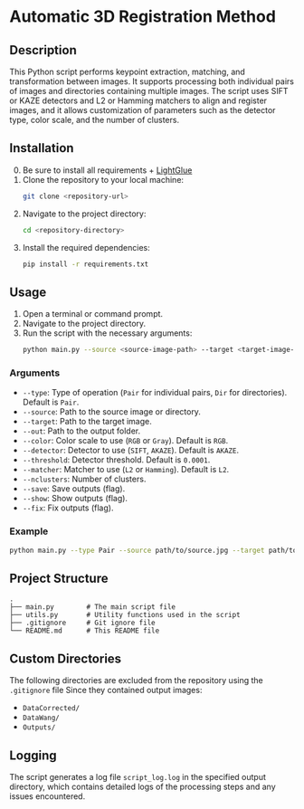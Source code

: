 # Automatic 3D Registration Method

## Description
This Python script performs keypoint extraction, matching, and transformation between images. It supports processing both individual pairs of images and directories containing multiple images. The script uses SIFT or KAZE detectors and L2 or Hamming matchers to align and register images, and it allows customization of parameters such as the detector type, color scale, and the number of clusters.

## Installation
0. Be sure to install all requirements + [LightGlue]("https://github.com/cvg/LightGlue/tree/main")
1. Clone the repository to your local machine:
    ```sh
    git clone <repository-url>
    ```
2. Navigate to the project directory:
    ```sh
    cd <repository-directory>
    ```
3. Install the required dependencies:
    ```sh
    pip install -r requirements.txt
    ```

## Usage
1. Open a terminal or command prompt.
2. Navigate to the project directory.
3. Run the script with the necessary arguments:
    ```sh
    python main.py --source <source-image-path> --target <target-image-path> --out <output-folder> --nclusters <number-of-clusters> [options]
    ```

### Arguments
- `--type`: Type of operation (`Pair` for individual pairs, `Dir` for directories). Default is `Pair`.
- `--source`: Path to the source image or directory.
- `--target`: Path to the target image.
- `--out`: Path to the output folder.
- `--color`: Color scale to use (`RGB` or `Gray`). Default is `RGB`.
- `--detector`: Detector to use (`SIFT`, `AKAZE`). Default is `AKAZE`.
- `--threshold`: Detector threshold. Default is `0.0001`.
- `--matcher`: Matcher to use (`L2` or `Hamming`). Default is `L2`.
- `--nclusters`: Number of clusters.
- `--save`: Save outputs (flag).
- `--show`: Show outputs (flag).
- `--fix`: Fix outputs (flag).

### Example
```sh
python main.py --type Pair --source path/to/source.jpg --target path/to/target.jpg --out path/to/output --color RGB --detector AKAZE --threshold 0.0001 --matcher L2 --nclusters 5 --save --show --fix
```

## Project Structure
```
.
├── main.py        # The main script file
├── utils.py       # Utility functions used in the script
├── .gitignore     # Git ignore file
└── README.md      # This README file
```

## Custom Directories
The following directories are excluded from the repository using the `.gitignore` file Since they contained output images:
- `DataCorrected/`
- `DataWang/`
- `Outputs/`

## Logging
The script generates a log file `script_log.log` in the specified output directory, which contains detailed logs of the processing steps and any issues encountered.